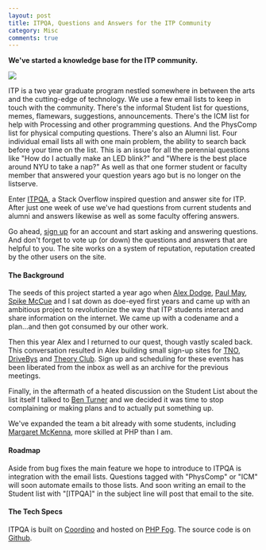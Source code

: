 ```yaml
---
layout: post
title: ITPQA, Questions and Answers for the ITP Community
category: Misc
comments: true
---
```


**We've started a knowledge base for the ITP community.**

![](http://sklise.s3.amazonaws.com/itp/20111120-itpqabeta.png)

ITP is a two year graduate program nestled somewhere in between the arts and the cutting-edge of technology. We use a few email lists to keep in touch with the community. There's the informal Student list for questions, memes, flamewars, suggestions, announcements. There's the ICM list for help with Processing and other programming questions. And the PhysComp list for physical computing questions. There's also an Alumni list. Four individual email lists all with one main problem, the ability to search back before your time on the list. This is an issue for all the perennial questions like "How do I actually make an LED blink?" and "Where is the best place around NYU to take a nap?" As well as that one former student or faculty member that answered your question years ago but is no longer on the listserve.

Enter [ITPQA](http://www.itpqa.com), a Stack Overflow inspired question and answer site for ITP. After just one week of use we've had questions from current students and alumni and answers likewise as well as some faculty offering answers.

Go ahead, [sign up](http://www.itpqa.com/register) for an account and start asking and answering questions. And don't forget to vote up (or down) the questions and answers that are helpful to you. The site works on a system of reputation, reputation created by the other users on the site.

#### The Background

The seeds of this project started a year ago when [Alex Dodge](http://alexdodge.com/), [Paul May](http://paulmay.org/), [Spike McCue](http://iamspikemccue.com/) and I sat down as doe-eyed first years and came up with an ambitious project to revolutionize the way that ITP students interact and share information on the internet. We came up with a codename and a plan…and then got consumed by our other work.

Then this year Alex and I returned to our quest, though vastly scaled back. This conversation resulted in Alex building small sign-up sites for [TNO](http://itp.nyu.edu/tno/), [DriveBys](http://itp.nyu.edu/driveby/) and [Theory Club](http://itp.nyu.edu/theoryclub/). Sign up and scheduling for these events has been liberated from the inbox as well as an archive for the previous meetings.

Finally, in the aftermath of a heated discussion on the Student List about the list itself I talked to [Ben Turner](http://benturner.com/) and we decided it was time to stop complaining or making plans and to actually put something up.

We've expanded the team a bit already with some students, including [Margaret McKenna](http://www.mlmckenna.com/), more skilled at PHP than I am.

#### Roadmap

Aside from bug fixes the main feature we hope to introduce to ITPQA is integration with the email lists. Questions tagged with "PhysComp" or "ICM" will soon automate emails to those lists. And soon writing an email to the Student list with "[ITPQA]" in the subject line will post that email to the site.

#### The Tech Specs

ITPQA is built on [Coordino](https://github.com/Datawalke/Coordino) and hosted on [PHP Fog](https://phpfog.com/). The source code is on [Github](http://github.com/stevenklise/itpqa).